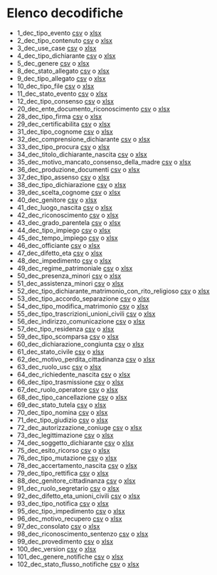 # Elenco decodifiche

* 1_dec_tipo_evento [csv](1_dec_tipo_evento.csv) o [xlsx](1_dec_tipo_evento.xslx)
* 2_dec_tipo_contenuto [csv](2_dec_tipo_contenuto.csv) o [xlsx](2_dec_tipo_contenuto.xslx)
* 3_dec_use_case [csv](3_dec_use_case.csv) o [xlsx](3_dec_use_case.xslx)
* 4_dec_tipo_dichiarante [csv](4_dec_tipo_dichiarante.csv) o [xlsx](4_dec_tipo_dichiarante.xslx)
* 5_dec_genere [csv](5_dec_genere.csv) o [xlsx](5_dec_genere.xslx)
* 8_dec_stato_allegato [csv](8_dec_stato_allegato.csv) o [xlsx](8_dec_stato_allegato.xslx)
* 9_dec_tipo_allegato [csv](9_dec_tipo_allegato.csv) o [xlsx](9_dec_tipo_allegato.xslx)
* 10_dec_tipo_file [csv](10_dec_tipo_file.csv) o [xlsx](10_dec_tipo_file.xslx)
* 11_dec_stato_evento [csv](11_dec_stato_evento.csv) o [xlsx](11_dec_stato_evento.xslx)
* 12_dec_tipo_consenso [csv](12_dec_tipo_consenso.csv) o [xlsx](12_dec_tipo_consenso.xslx)
* 20_dec_ente_documento_riconoscimento [csv](20_dec_ente_documento_riconoscimento.csv) o [xlsx](20_dec_ente_documento_riconoscimento.xslx)
* 28_dec_tipo_firma [csv](28_dec_tipo_firma.csv) o [xlsx](28_dec_tipo_firma.xslx)
* 29_dec_certificabilita [csv](29_dec_certificabilita.csv) o [xlsx](29_dec_certificabilita.xslx)
* 31_dec_tipo_cognome [csv](31_dec_tipo_cognome.csv) o [xlsx](31_dec_tipo_cognome.xslx)
* 32_dec_comprensione_dichiarante [csv](32_dec_comprensione_dichiarante.csv) o [xlsx](32_dec_comprensione_dichiarante.xslx)
* 33_dec_tipo_procura [csv](33_dec_tipo_procura.csv) o [xlsx](33_dec_tipo_procura.xslx)
* 34_dec_titolo_dichiarante_nascita [csv](34_dec_titolo_dichiarante_nascita.csv) o [xlsx](34_dec_titolo_dichiarante_nascita.xslx)
* 35_dec_motivo_mancato_consenso_della_madre [csv](35_dec_motivo_mancato_consenso_della_madre.csv) o [xlsx](35_dec_motivo_mancato_consenso_della_madre.xslx)
* 36_dec_produzione_documenti [csv](36_dec_produzione_documenti.csv) o [xlsx](36_dec_produzione_documenti.xslx)
* 37_dec_tipo_assenso [csv](37_dec_tipo_assenso.csv) o [xlsx](37_dec_tipo_assenso.xslx)
* 38_dec_tipo_dichiarazione [csv](38_dec_tipo_dichiarazione.csv) o [xlsx](38_dec_tipo_dichiarazione.xslx)
* 39_dec_scelta_cognome [csv](39_dec_scelta_cognome.csv) o [xlsx](39_dec_scelta_cognome.xslx)
* 40_dec_genitore [csv](40_dec_genitore.csv) o [xlsx](40_dec_genitore.xslx)
* 41_dec_luogo_nascita [csv](41_dec_luogo_nascita.csv) o [xlsx](41_dec_luogo_nascita.xslx)
* 42_dec_riconoscimento [csv](42_dec_riconoscimento.csv) o [xlsx](42_dec_riconoscimento.xslx)
* 43_dec_grado_parentela [csv](43_dec_grado_parentela.csv) o [xlsx](43_dec_grado_parentela.xslx)
* 44_dec_tipo_impiego [csv](44_dec_tipo_impiego.csv) o [xlsx](44_dec_tipo_impiego.xslx)
* 45_dec_tempo_impiego [csv](45_dec_tempo_impiego.csv) o [xlsx](45_dec_tempo_impiego.xslx)
* 46_dec_officiante [csv](46_dec_officiante.csv) o [xlsx](46_dec_officiante.xslx)
* 47_dec_difetto_eta [csv](47_dec_difetto_eta.csv) o [xlsx](47_dec_difetto_eta.xslx)
* 48_dec_impedimento [csv](48_dec_impedimento.csv) o [xlsx](48_dec_impedimento.xslx)
* 49_dec_regime_patrimoniale [csv](49_dec_regime_patrimoniale.csv) o [xlsx](49_dec_regime_patrimoniale.xslx)
* 50_dec_presenza_minori [csv](50_dec_presenza_minori.csv) o [xlsx](50_dec_presenza_minori.xslx)
* 51_dec_assistenza_minori [csv](51_dec_assistenza_minori.csv) o [xlsx](51_dec_assistenza_minori.xslx)
* 52_dec_tipo_dichiarante_matrimonio_con_rito_religioso [csv](52_dec_tipo_dichiarante_matrimonio_con_rito_religioso.csv) o [xlsx](52_dec_tipo_dichiarante_matrimonio_con_rito_religioso.xslx)
* 53_dec_tipo_accordo_separazione [csv](53_dec_tipo_accordo_separazione.csv) o [xlsx](53_dec_tipo_accordo_separazione.xslx)
* 54_dec_tipo_modifica_matrimonio [csv](54_dec_tipo_modifica_matrimonio.csv) o [xlsx](54_dec_tipo_modifica_matrimonio.xslx)
* 55_dec_tipo_trascrizioni_unioni_civili [csv](55_dec_tipo_trascrizioni_unioni_civili.csv) o [xlsx](55_dec_tipo_trascrizioni_unioni_civili.xslx)
* 56_dec_indirizzo_comunicazione [csv](56_dec_indirizzo_comunicazione.csv) o [xlsx](56_dec_indirizzo_comunicazione.xslx)
* 57_dec_tipo_residenza [csv](57_dec_tipo_residenza.csv) o [xlsx](57_dec_tipo_residenza.xslx)
* 59_dec_tipo_scomparsa [csv](59_dec_tipo_scomparsa.csv) o [xlsx](59_dec_tipo_scomparsa.xslx)
* 60_dec_dichiarazione_congiunta [csv](60_dec_dichiarazione_congiunta.csv) o [xlsx](60_dec_dichiarazione_congiunta.xslx)
* 61_dec_stato_civile [csv](61_dec_stato_civile.csv) o [xlsx](61_dec_stato_civile.xslx)
* 62_dec_motivo_perdita_cittadinanza [csv](62_dec_motivo_perdita_cittadinanza.csv) o [xlsx](62_dec_motivo_perdita_cittadinanza.xslx)
* 63_dec_ruolo_usc [csv](63_dec_ruolo_usc.csv) o [xlsx](63_dec_ruolo_usc.xslx)
* 64_dec_richiedente_nascita [csv](64_dec_richiedente_nascita.csv) o [xlsx](64_dec_richiedente_nascita.xslx)
* 66_dec_tipo_trasmissione [csv](66_dec_tipo_trasmissione.csv) o [xlsx](66_dec_tipo_trasmissione.xslx)
* 67_dec_ruolo_operatore [csv](67_dec_ruolo_operatore.csv) o [xlsx](67_dec_ruolo_operatore.xslx)
* 68_dec_tipo_cancellazione [csv](68_dec_tipo_cancellazione.csv) o [xlsx](68_dec_tipo_cancellazione.xslx)
* 69_dec_stato_tutela [csv](69_dec_stato_tutela.csv) o [xlsx](69_dec_stato_tutela.xslx)
* 70_dec_tipo_nomina [csv](70_dec_tipo_nomina.csv) o [xlsx](70_dec_tipo_nomina.xslx)
* 71_dec_tipo_giudizio [csv](71_dec_tipo_giudizio.csv) o [xlsx](71_dec_tipo_giudizio.xslx)
* 72_dec_autorizzazione_coniuge [csv](72_dec_autorizzazione_coniuge.csv) o [xlsx](72_dec_autorizzazione_coniuge.xslx)
* 73_dec_legittimazione [csv](73_dec_legittimazione.csv) o [xlsx](73_dec_legittimazione.xslx)
* 74_dec_soggetto_dichiarante [csv](74_dec_soggetto_dichiarante.csv) o [xlsx](74_dec_soggetto_dichiarante.xslx)
* 75_dec_esito_ricorso [csv](75_dec_esito_ricorso.csv) o [xlsx](75_dec_esito_ricorso.xslx)
* 76_dec_tipo_mutazione [csv](76_dec_tipo_mutazione.csv) o [xlsx](76_dec_tipo_mutazione.xslx)
* 78_dec_accertamento_nascita [csv](78_dec_accertamento_nascita.csv) o [xlsx](78_dec_accertamento_nascita.xslx)
* 79_dec_tipo_rettifica [csv](79_dec_tipo_rettifica.csv) o [xlsx](79_dec_tipo_rettifica.xslx)
* 88_dec_genitore_cittadinanza [csv](88_dec_genitore_cittadinanza.csv) o [xlsx](88_dec_genitore_cittadinanza.xslx)
* 91_dec_ruolo_segretario [csv](91_dec_ruolo_segretario.csv) o [xlsx](91_dec_ruolo_segretario.xslx)
* 92_dec_difetto_eta_unioni_civili [csv](92_dec_difetto_eta_unioni_civili.csv) o [xlsx](92_dec_difetto_eta_unioni_civili.xslx)
* 93_dec_tipo_notifica [csv](93_dec_tipo_notifica.csv) o [xlsx](93_dec_tipo_notifica.xslx)
* 95_dec_tipo_impedimento [csv](95_dec_tipo_impedimento.csv) o [xlsx](95_dec_tipo_impedimento.xslx)
* 96_dec_motivo_recupero [csv](96_dec_motivo_recupero.csv) o [xlsx](96_dec_motivo_recupero.xslx)
* 97_dec_consolato [csv](97_dec_consolato.csv) o [xlsx](97_dec_consolato.xslx)
* 98_dec_riconoscimento_sentenzo [csv](98_dec_riconoscimento_sentenzo.csv) o [xlsx](98_dec_riconoscimento_sentenzo.xslx)
* 99_dec_provedimento [csv](99_dec_provedimento.csv) o [xlsx](99_dec_provedimento.xslx)
* 100_dec_version [csv](100_dec_version.csv) o [xlsx](100_dec_version.xslx)
* 101_dec_genere_notifiche [csv](101_dec_genere_notifiche.csv) o [xlsx](101_dec_genere_notifiche.xslx)
* 102_dec_stato_flusso_notifiche [csv](102_dec_stato_flusso_notifiche.csv) o [xlsx](102_dec_stato_flusso_notifiche.xslx)